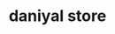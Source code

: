 ---
title: "daniyal store"
url: /karachi/daniyal-store-hasan-mawa-shah-near-habib-masjid-oliya-karachi-pakistan/
shop: general
---
